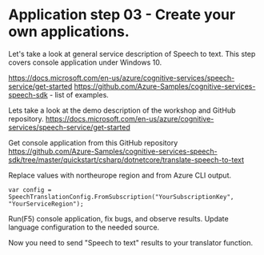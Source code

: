 # Application step 03 - Create your own applications.
  
Let's take a look at general service description of Speech to text. This step covers console application under Windows 10.

https://docs.microsoft.com/en-us/azure/cognitive-services/speech-service/get-started https://github.com/Azure-Samples/cognitive-services-speech-sdk - list of examples.

Lets take a look at the demo description of the workshop and GitHub repository. https://docs.microsoft.com/en-us/azure/cognitive-services/speech-service/get-started

Get console application from this GitHub repository https://github.com/Azure-Samples/cognitive-services-speech-sdk/tree/master/quickstart/csharp/dotnetcore/translate-speech-to-text

Replace values with northeurope region and from Azure CLI output.

	var config = SpeechTranslationConfig.FromSubscription("YourSubscriptionKey", "YourServiceRegion");
Run(F5) console application, fix bugs, and observe results. Update language configuration to the needed source.

Now you need to send "Speech to text" results to your translator function.

